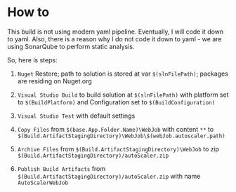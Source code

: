 # How to

This build is not using modern yaml pipeline. Eventually, I will code it down to yaml. Also, there is a reason why I do not code it down to yaml - we are using SonarQube to perform static analysis.

So, here is steps:

1. `Nuget` Restore; path to solution is stored at var `$(slnFilePath)`; packages are residing on Nuget.org

1. `Visual Studio Build` to build solution at `$(slnFilePath)` with platform set to `$(BuildPlatform)` and Configuration set to `$(BuildConfiguration)`

1. `Visual Studio Test` with default settings

1. `Copy Files` from `$(base.App.Folder.Name)\WebJob` with content `**` to `$(Build.ArtifactStagingDirectory)\WebJob\$(webJob.autoscaler.path)`

1. `Archive Files` from `$(Build.ArtifactStagingDirectory)\WebJob` to zip `$(Build.ArtifactStagingDirectory)/autoScaler.zip`

1. `Publish Build Artifacts` from `$(Build.ArtifactStagingDirectory)/autoScaler.zip` with name `AutoScalerWebJob`